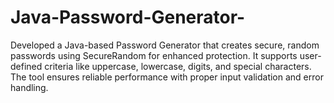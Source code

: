 # Java-Password-Generator-
Developed a Java-based Password Generator that creates secure, random passwords using SecureRandom for enhanced protection. It supports user-defined criteria like uppercase, lowercase, digits, and special characters. The tool ensures reliable performance with proper input validation and error handling.
